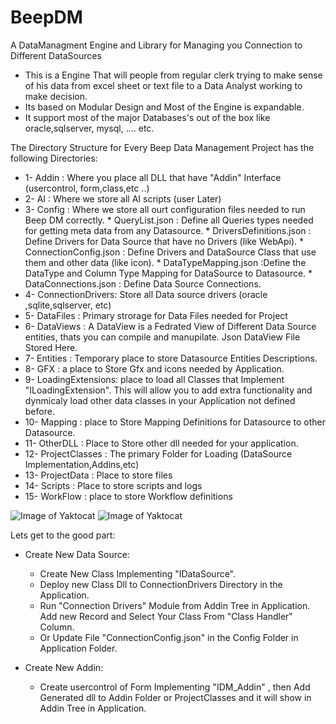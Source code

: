 # BeepDM

A DataManagment Engine and Library for Managing you Connection to Different DataSources 

  * This is a Engine That will people from regular clerk trying to make sense of his data from excel sheet or text file to a Data Analyst working to make decision.
  * Its based on Modular Design and Most of the Engine is expandable.
  * It support most of the major Databases's out of the box like oracle,sqlserver, mysql, .... etc.

The Directory Structure for Every Beep Data Management Project has the following Directories:

* 1- Addin            : Where you place all DLL that have "Addin" Interface (usercontrol, form,class,etc ..)
* 2- AI               : Where we store all AI scripts (user Later)
* 3- Config           : Where we store all ourt configuration files needed to run Beep DM correctly.
                        * QueryList.json : Define all Queries types needed for getting meta data from any Datasource.
                        * DriversDefinitions.json : Define Drivers for Data Source that have no Drivers (like WebApi).
                        * ConnectionConfig.json : Define Drivers and DataSource Class that use them and other data (like icon).
                        * DataTypeMapping.json :Define the DataType and Column Type Mapping for DataSource to Datasource.
                        * DataConnections.json : Define Data Source Connections.
* 4- ConnectionDrivers: Store all Data source drivers (oracle ,sqlite,sqlserver, etc)
* 5- DataFiles        : Primary strorage for Data Files needed for Project
* 6- DataViews        : A DataView is a Fedrated View of Different Data Source entities, thats you can compile and manupilate. Json DataView File Stored Here.
* 7- Entities         : Temporary place to store Datasource Entities Descriptions.
* 8- GFX              : a place to Store Gfx and icons needed by Application.
* 9- LoadingExtensions: place to load all Classes that Implement "ILoadingExtension". This will allow you to add extra functionality and dynmicaly load other data                             classes in your Application not defined before.
* 10- Mapping         : place to Store Mapping Definitions for Datasource to other Datasource.
* 11- OtherDLL        : Place to Store other dll needed for your application.
* 12- ProjectClasses  : The primary Folder for Loading (DataSource Implementation,Addins,etc)
* 13- ProjectData     : Place to store files 
* 14- Scripts         : Place to store scripts and logs
* 15- WorkFlow        : place to store Workflow definitions

![Image of Yaktocat](https://github.com/fahadTheTechIdea/gfx/raw/master/BeepDMProjectStructure.png) 
![Image of Yaktocat](https://github.com/fahadTheTechIdea/gfx/blob/master/DataManagementEngine.png) 


Lets get to the good part:


- Create New Data Source:
  - Create New Class Implementing "IDataSource".
  - Deploy new Class Dll to ConnectionDrivers Directory in the Application.
  - Run "Connection Drivers" Module from Addin Tree in Application. Add new Record and Select Your Class From "Class Handler" Column.
  - Or Update File "ConnectionConfig.json" in the Config Folder in Application Folder.
  
- Create New Addin:
  - Create usercontrol of Form Implementing "IDM_Addin" , then Add Generated dll to Addin Folder or ProjectClasses and it will show in Addin Tree in Application.
    


